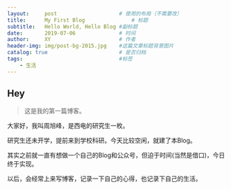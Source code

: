 ```yaml
---
layout:     post   				    # 使用的布局（不需要改）
title:      My First Blog 				# 标题 
subtitle:   Hello World, Hello Blog #副标题
date:       2019-07-06 				# 时间
author:     XY 						# 作者
header-img: img/post-bg-2015.jpg 	#这篇文章标题背景图片
catalog: true 						# 是否归档
tags:								#标签
    - 生活
---
```


## Hey
>这是我的第一篇博客。

大家好，我叫周旭峰，是西电的研究生一枚。

研究生还未开学，提前来到学校科研。今天比较空闲，就建了本Blog。

其实之前就一直有想做一个自己的Blog和公众号，但迫于时间(当然是借口)，今日终于实现。

以后，会经常上来写博客，记录一下自己的心得，也记录下自己的生活。






